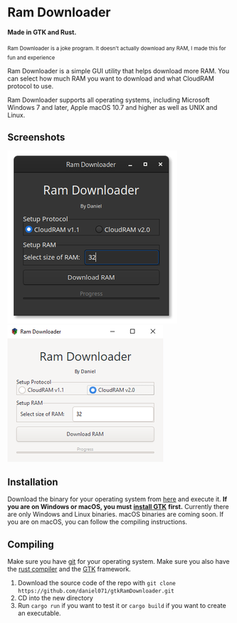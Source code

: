 # Ram Downloader
**Made in GTK and Rust.**

<sub>Ram Downloader is a joke program. It doesn't actually download any RAM, I made this for fun and experience</sub>

Ram Downloader is a simple GUI utility that helps download more RAM. You can select
how much RAM you want to download and what CloudRAM protocol to use. 

Ram Downloader supports
all operating systems, including Microsoft Windows 7 and later, 
Apple macOS 10.7 and higher as well as UNIX and Linux.

## Screenshots
![Linux Screenshot](https://raw.githubusercontent.com/daniel071/images-for-readme/master/coolScreenshot.png)
![Windows Screenshot](https://raw.githubusercontent.com/daniel071/images-for-readme/master/ramDownloaderWindows.png)

## Installation
Download the binary for your operating system from [here](https://github.com/daniel071/gtkRamDownloader/releases/) and execute it. 
**If you are on Windows or macOS, you must** [**install GTK**](https://www.gtk.org/docs/installations/) **first.** 
Currently there are only Windows and Linux binaries. macOS binaries are coming soon. If you are on macOS, you can follow the compiling instructions.

## Compiling
Make sure you have [git](https://git-scm.com/) for your operating system.
Make sure you also have the [rust compiler](https://www.rust-lang.org/tools/install) and the [GTK](https://www.gtk.org/docs/installations/) framework.

1. Download the source code of the repo with `git clone https://github.com/daniel071/gtkRamDownloader.git`
2. CD into the new directory
3. Run `cargo run` if you want to test it or `cargo build` if you want to create an executable.
